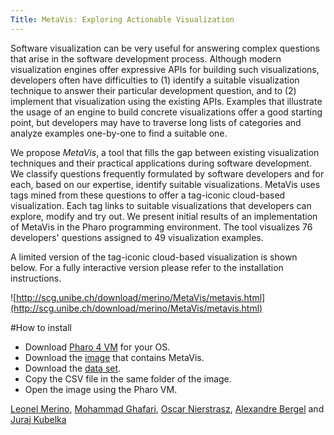 ```yaml
---
Title: MetaVis: Exploring Actionable Visualization
---
```


Software visualization can be very useful for answering complex questions that arise in the software development process.
Although modern visualization engines offer expressive APIs for building such visualizations, developers often have difficulties to (1) identify a suitable visualization technique to answer their particular development question, and to (2) implement that visualization using the existing APIs.
Examples that illustrate the usage of an engine to build concrete visualizations offer a good starting point, but developers may have to traverse long lists of categories and analyze examples one-by-one to find a suitable one. 

We propose *MetaVis*, a tool that fills the gap between existing visualization techniques and their practical applications during software development.
We classify questions frequently formulated by software developers and for each, based on our expertise, identify suitable visualizations.
MetaVis uses tags mined from these questions to offer a tag-iconic cloud-based visualization.
Each tag links to suitable visualizations that developers can explore, modify and try out. 
We present initial results of an implementation of MetaVis in the Pharo programming environment. The tool visualizes 76 developers' questions assigned to 49 visualization examples. 

A limited version of the tag-iconic cloud-based visualization is shown below. For a fully interactive version please refer to the installation instructions.

![http://scg.unibe.ch/download/merino/MetaVis/metavis.html](http://scg.unibe.ch/download/merino/MetaVis/metavis.html)

#How to install

- Download [Pharo 4 VM](http://files.pharo.org/get-files/40/) for your OS.
- Download the [image](%assets_url%/files/2d/4weyo12zu9jivt5n1sfgsxxt26ayrl/pharo.zip) that contains MetaVis.
- Download the [data set](http://scg.unibe.ch/download/merino/MetaVis/questions.csv).
- Copy the CSV file in the same folder of the image. 
- Open the image using the Pharo VM.

[Leonel Merino](%base_url%/staff/merino), [Mohammad Ghafari](%base_url%/staff/Mohammad-Ghafari), [Oscar Nierstrasz](%base_url%/staff/oscar), [Alexandre Bergel](http://www.pleiad.cl/people/abergel) and [Juraj Kubelka](http://www.pleiad.cl/people)
